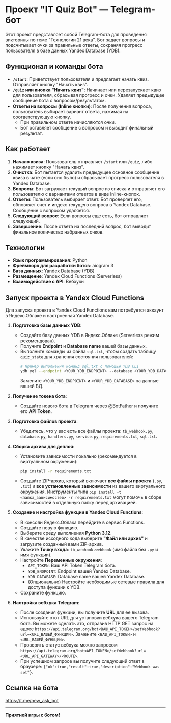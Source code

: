 # Проект "IT Quiz Bot" — Telegram-бот

Этот проект представляет собой Telegram-бота для проведения викторины по теме "Технологии 21 века". Бот задает вопросы и подсчитывает очки за правильные ответы, сохраняя прогресс пользователя в базе данных Yandex Database (YDB).

## Функционал и команды бота

*   **`/start`**: Приветствует пользователя и предлагает начать квиз. Отправляет кнопку "Начать квиз".
*   **`/quiz` или кнопка "Начать квиз"**: Начинает или перезапускает квиз для пользователя, сбрасывая прогресс и очки. Удаляет предыдущее сообщение бота с вопросом/результатом.
*   **Ответы на вопросы (Inline кнопки)**: После получения вопроса, пользователь выбирает вариант ответа, нажимая на соответствующую кнопку.
    *   При правильном ответе начисляются очки.
    *   Бот оставляет сообщение с вопросом и выводит финальный результат.

## Как работает

1.  **Начало квиза**: Пользователь отправляет `/start` или `/quiz`, либо нажимает кнопку "Начать квиз".
2.  **Очистка**: Бот пытается удалить предыдущее основное сообщение квиза в чате (если оно было) и сбрасывает прогресс пользователя в Yandex Database.
3.  **Вопросы**: Бот загружает текущий вопрос из списка и отправляет его пользователю с вариантами ответов в виде Inline-кнопок.
4.  **Ответы**: Пользователь выбирает ответ. Бот проверяет его, обновляет счет и индекс текущего вопроса в Yandex Database. Сообщение с вопросом удаляется.
5.  **Следующий вопрос**: Если вопросы еще есть, бот отправляет следующий.
6.  **Завершение**: После ответа на последний вопрос, бот выводит финальное количество набранных очков.

## Технологии

*   **Язык программирования**: Python
*   **Фреймворк для разработки ботов**: aiogram 3
*   **База данных**: Yandex Database (YDB)
*   **Размещение**: Yandex Cloud Functions (Serverless)
*   **Взаимодействие с API**: Вебхуки

## Запуск проекта в Yandex Cloud Functions

Для запуска проекта в Yandex Cloud Functions вам потребуется аккаунт в Яндекс.Облаке и настроенная Yandex Database.

1.  **Подготовка базы данных YDB**:
    *   Создайте базу данных YDB в Яндекс.Облаке (Serverless режим рекомендован).
    *   Получите **Endpoint** и **Database name** вашей базы данных.
    *   Выполните команды из файла `sql.txt`, чтобы создать таблицу `quiz_state` для хранения состояния пользователей:
        ```bash
        # Пример выполнения команд sql.txt с помощью YDB CLI
        ydb yql --endpoint <YOUR_YDB_ENDPOINT> --database <YOUR_YDB_DATABASE> -f sql.txt
        ```
        Замените `<YOUR_YDB_ENDPOINT>` и `<YOUR_YDB_DATABASE>` на данные вашей БД.

2.  **Получение токена бота**:
    *   Создайте нового бота в Telegram через @BotFather и получите его **API Token**.

3.  **Подготовка файлов проекта**:
    *   Убедитесь, что у вас есть все файлы проекта: `tb_webhook.py`, `database.py`, `handlers.py`, `service.py`, `requirements.txt`, `sql.txt`.

4.  **Сборка архива для деплоя**:
    *   Установите зависимости локально (рекомендуется в виртуальном окружении):
        ```bash
        pip install -r requirements.txt
        ```
    *   Создайте ZIP-архив, который включает **все файлы проекта** (`.py`, `.txt`) и **все установленные зависимости** из вашего виртуального окружения. Инструменты типа `pip install -t <папка_зависимостей> -r requirements.txt` могут помочь в сборе зависимостей в отдельную папку перед архивацией.

5.  **Создание и настройка функции в Yandex Cloud Functions**:
    *   В консоли Яндекс.Облака перейдите в сервис Functions.
    *   Создайте новую функцию.
    *   Выберите среду выполнения **Python 3.12**.
    *   В качестве исходного кода выберите **"Файл или архив"** и загрузите созданный вами ZIP-архив.
    *   Укажите **Точку входа**: `tb_webhook.webhook` (имя файла без `.py` и имя функции).
    *   Настройте **Переменные окружения**:
        *   `API_TOKEN`: Ваш API Token Telegram бота.
        *   `YDB_ENDPOINT`: Endpoint вашей Yandex Database.
        *   `YDB_DATABASE`: Database name вашей Yandex Database.
        *   (Опционально) Настройте необходимые сетевые правила для доступа функции к YDB.
    *   Сохраните функцию.

6.  **Настройка вебхука Telegram**:
    *   После создания функции, вы получите **URL** для ее вызова.
    *   Используйте этот URL для установки вебхука вашего Telegram бота. Вы можете сделать это, отправив HTTP GET запрос на адрес `https://api.telegram.org/bot<ВАШ_API_ТОКЕН>/setWebhook?url=<URL_ВАШЕЙ_ФУНКЦИИ>`. Замените `<ВАШ_API_ТОКЕН>` и `<URL_ВАШЕЙ_ФУНКЦИИ>`.
    *   Проверить статус вебхука можно запросом `https://api.telegram.org/bot<API_TOKEN>/setWebhook?url=<URL_API_GATEWAY>/<ROUTE>`.
    *   При успешном запросе вы получите следующий ответ в браузере: `{"ok":true,"result":true,"description":"Webhook was set"}`.

## Ссылка на бота
https://t.me/new_ask_bot

---

**Приятной игры с ботом!**
